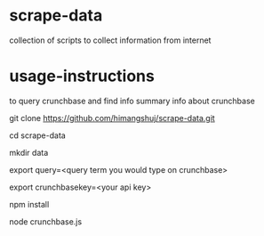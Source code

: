 scrape-data
===========

collection of  scripts to collect information from internet

usage-instructions
==================

to query crunchbase and find info summary info about crunchbase

git clone https://github.com/himangshuj/scrape-data.git

cd scrape-data


mkdir data


export query=&lt;query term you would type on crunchbase&gt;


export crunchbasekey=&lt;your api key&gt;


npm install


node crunchbase.js

